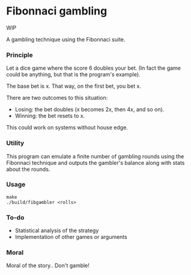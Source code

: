 # Fibonnaci gambling

WIP

A gambling technique using the Fibonnaci suite.

### Principle

Let a dice game where the score 6 doubles your bet.
(In fact the game could be anything, but that is the program's example).

The base bet is x. That way, on the first bet, you bet x.

There are two outcomes to this situation:
- Losing: the bet doubles (x becomes 2x, then 4x, and so on).
- Winning: the bet resets to x.

This could work on systems without house edge.

### Utility

This program can emulate a finite number of gambling rounds using the Fibonnaci technique and outputs the gambler's balance along with stats about the rounds.

### Usage

```
make
./build/fibgambler <rolls>
```

### To-do

- Statistical analysis of the strategy
- Implementation of other games or arguments

### Moral

Moral of the story.. Don't gamble!
